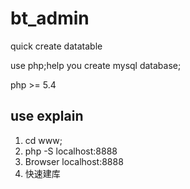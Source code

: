 # bt_admin
quick create datatable

use php;help you create mysql database;


php >= 5.4

## use explain
1. cd www;
2. php -S localhost:8888
3. Browser localhost:8888
4. 快速建库
